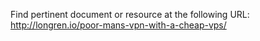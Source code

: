 Find pertinent document or resource at the following URL:
http://longren.io/poor-mans-vpn-with-a-cheap-vps/
